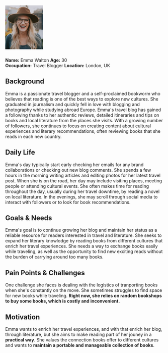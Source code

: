 <!-- # ![Emma Walton](persona2.jpg) -->
# <img src="persona2.jpg" width="120">
<!-- Foto de <a href="https://unsplash.com/pt-br/@natejohnston?utm_content=creditCopyText&utm_medium=referral&utm_source=unsplash">Nate Johnston</a> na <a href="https://unsplash.com/pt-br/fotografias/fotografia-de-foco-seletivo-de-mulher-sorridente-usando-chapeu-marrom-_OykiNSux5g?utm_content=creditCopyText&utm_medium=referral&utm_source=unsplash">Unsplash</a> -->
        
**Name:** Emma Walton
**Age:** 30  
**Occupation:** Travel Blogger
**Location:** London, UK

## Background  

Emma is a passionate travel blogger and a self-proclaimed bookworm who believes that reading is one of the best ways to explore new cultures. She graduated in journalism and quickly fell in love with blogging and photography while studying abroad Europe. Emma's travel blog has gained a following thanks to her authentic reviews, detailed itineraries and tips on books and local literature from the places she visits. With a growing number of followers, she continues to focus on creating content about cultural experiences and literary recommendations, often reviewing books that she reads in each new country.


## Daily Life  

Emma's day typically start early checking her emails for any brand collaborations or checking out new blog comments. She spends a few hours in the morning writing articles and editing photos for her latest travel post. When she is on the road, her day may include visiting places, meeting people or attending cultural events. She often makes time for reading throughout the day, usually during her travel downtime, by reading a novel on local literature. In the evenings, she may scroll through social media to interact with followers or to look for book recommendations.


## Goals & Needs   

Emma's goal is to continue growing her blog and maintain her status as a reliable resource for readers interested in travel and literature. She seeks to expand her literary knowlodge by reading books from different cultures that enrich her travel experiences. She needs a way to exchange books easily while traveling, as well as the opportunity to find new exciting reads without the burden of carrying around too many books.

## Pain Points & Challenges  

One challenge she faces is dealing with the logistics of tranporting books when she's constantly on the move. She sometimes struggles to find space for new books while traveling. 
**Right now, she relies on random bookshops to buy some books, which is costly and inconvenient.**

## Motivation    

Emma wants to enrich her travel experiences, and with that enrich her blog, through literature, but she aims to make reading part of her jouney in a **practical way**. She values the connection books offer to different cultures and wants to **maintain a portable and manageable collection of books**.    
